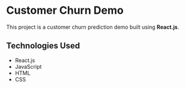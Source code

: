 
# Customer Churn Demo

This project is a customer churn prediction demo built using **React.js**.

## Technologies Used
- React.js
- JavaScript
- HTML
- CSS
